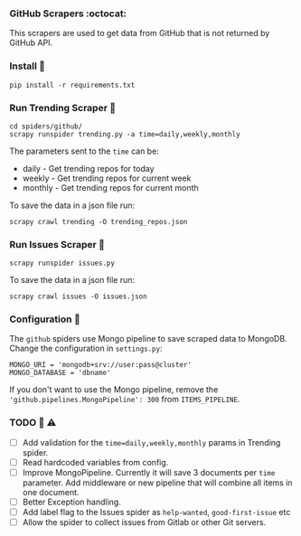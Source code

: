 ### GitHub Scrapers :octocat: 

This scrapers are used to get data from GitHub that is not returned by GitHub API.

### Install :minidisc:

```
pip install -r requirements.txt
```

### Run Trending Scraper :checkered_flag:

```
cd spiders/github/
scrapy runspider trending.py -a time=daily,weekly,monthly
```

The parameters sent to the `time` can be:

* daily - Get trending repos for today
* weekly - Get trending repos for current week
* monthly - Get trending repos for current month

To save the data in a json file run:

```
scrapy crawl trending -O trending_repos.json
```

### Run Issues Scraper :checkered_flag:

```
scrapy runspider issues.py
```

To save the data in a json file run:

```
scrapy crawl issues -O issues.json
```

### Configuration :page_with_curl:


The `github` spiders use Mongo pipeline to save scraped data to MongoDB. Change the configuration in `settings.py`:

```
MONGO_URI = 'mongodb+srv://user:pass@cluster'
MONGO_DATABASE = 'dbname'
```

If you don't want to use the Mongo pipeline, remove the `'github.pipelines.MongoPipeline': 300` from `ITEMS_PIPELINE`.

### TODO :construction: :warning:

* [ ] Add validation for the `time=daily,weekly,monthly` params in Trending spider.
* [ ] Read hardcoded variables from config.
* [ ] Improve MongoPipeline. Currently it will save 3 documents per `time` parameter. Add middleware or new pipeline that will combine all items in one document.
* [ ] Better Exception handling.
* [ ] Add label flag to the Issues spider as `help-wanted`, `good-first-issue` etc
* [ ] Allow the spider to collect issues from Gitlab or other Git servers.
